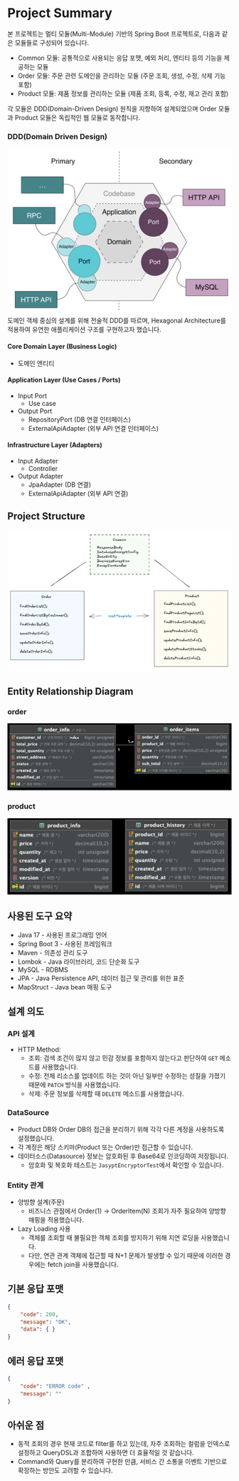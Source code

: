 # Project Summary
본 프로젝트는 멀티 모듈(Multi-Module) 기반의 Spring Boot 프로젝트로, 다음과 같은 모듈들로 구성되어 있습니다.

- Common 모듈: 공통적으로 사용되는 응답 포맷, 예외 처리, 엔티티 등의 기능을 제공하는 모듈
- Order 모듈: 주문 관련 도메인을 관리하는 모듈 (주문 조회, 생성, 수정, 삭제 기능 포함)
- Product 모듈: 제품 정보를 관리하는 모듈 (제품 조회, 등록, 수정, 재고 관리 포함)
  
각 모듈은 DDD(Domain-Driven Design) 원칙을 지향하여 설계되었으며 Order 모듈과 Product 모듈은 독립적인 웹 모듈로 동작합니다.

### DDD(Domain Driven Design)
![img_4.png](img_4.png)
도메인 객체 중심의 설계를 위해 전술적 DDD를 따르며, Hexagonal Architecture를 적용하여 유연한 애플리케이션 구조를 구현하고자 했습니다.

#### Core Domain Layer (Business Logic)
- 도메인 엔티티

#### Application Layer (Use Cases / Ports)
- Input Port
  - Use case
- Output Port
  - RepositoryPort (DB 연결 인터페이스)
  - ExternalApiAdapter (외부 API 연결 인터페이스)

#### Infrastructure Layer (Adapters)
- Input Adapter 
  - Controller 
- Output Adapter 
  - JpaAdapter (DB 연결)
  - ExternalApiAdapter (외부 API 연결)

## Project Structure
![img.png](img.png)

## Entity Relationship Diagram
### order
![img_2.png](img_2.png)

### product
![img_3.png](img_3.png)

## 사용된 도구 요약
* Java 17 - 사용된 프로그래밍 언어
* Spring Boot 3 - 사용된 프레임워크
* Maven - 의존성 관리 도구
* Lombok - Java 라이브러리, 코드 단순화 도구
* MySQL - RDBMS
* JPA - Java Persistence API, 데이터 접근 및 관리를 위한 표준
* MapStruct - Java bean 매핑 도구

## 설계 의도
### API 설계
* HTTP Method:
    * 조회: 검색 조건이 많지 않고 민감 정보를 포함하지 않는다고 판단하여 `GET` 메소드를 사용했습니다.
    * 수정: 전체 리소스를 업데이트 하는 것이 아닌 일부만 수정하는 성질을 가졌기 때문에 `PATCH` 방식을 사용했습니다.
    * 삭제: 주문 정보를 삭제할 때 `DELETE` 메소드를 사용했습니다.
### DataSource
* Product DB와 Order DB의 접근을 분리하기 위해 각각 다른 계정을 사용하도록 설정했습니다.
* 각 계정은 해당 스키마(Product 또는 Order)만 접근할 수 있습니다.
* 데이터소스(Datasource) 정보는 암호화된 후 Base64로 인코딩하여 저장됩니다.
  * 암호화 및 복호화 테스트는 `JasyptEncryptorTest`에서 확인할 수 있습니다.
### Entity 관계
* 양방향 설계(주문)
  * 비즈니스 관점에서 Order(1) → OrderItem(N) 조회가 자주 필요하여 양방향 매핑을 적용했습니다.
* Lazy Loading 사용
  * 객체를 조회할 때 불필요한 객체 조회를 방지하기 위해 지연 로딩을 사용했습니다.
  * 다만, 연관 관계 객체에 접근할 때 N+1 문제가 발생할 수 있기 때문에 이러한 경우에는 fetch join을 사용했습니다.

## 기본 응답 포맷
```json
{
    "code": 200,
    "message": "OK",
    "data": { }
}
```
## 에러 응답 포맷
```json
{
    "code": "ERROR code" ,
    "message": ""
}
```

## 아쉬운 점
* 동적 조회의 경우 현재 코드로 filter를 하고 있는데, 자주 조회하는 컬럼을 인덱스로 설정하고 QueryDSL과 조합하여 사용하면 더 효율적일 것 같습니다.
* Command와 Query를 분리하여 구현한 만큼, 서비스 간 소통을 이벤트 기반으로 확장하는 방안도 고려할 수 있습니다.
